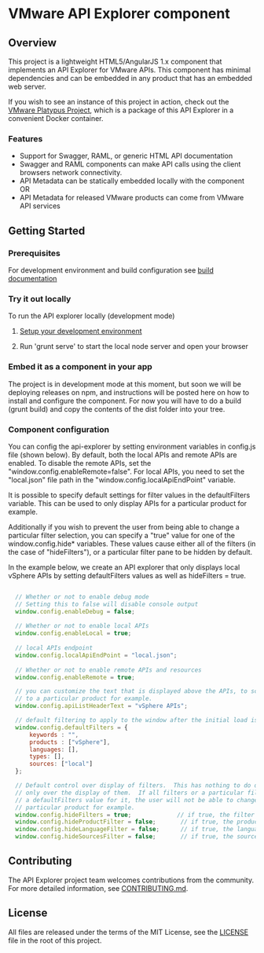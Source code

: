 # VMware API Explorer component

## Overview
This project is a lightweight HTML5/AngularJS 1.x component that implements an API Explorer for VMware APIs.  This
component has minimal dependencies and can be embedded in any product that has an embedded web server.

If you wish to see an instance of this project in action, check out the [VMware Platypus Project](http://github.com/vmware/platypus/), 
which is a package of this API Explorer in a convenient Docker container.

### Features
* Support for Swagger, RAML, or generic HTML API documentation
* Swagger and RAML components can make API calls using the client browsers network connectivity.
* API Metadata can be statically embedded locally with the component OR
* API Metadata for released VMware products can come from VMware API services

## Getting Started

### Prerequisites
For development environment and build configuration see [build documentation](BUILD.md)

### Try it out locally
To run the API explorer locally (development mode)

1. [Setup your development environment](BUILD.md)

2. Run 'grunt serve' to start the local node server and open your browser

### Embed it as a component in your app
The project is in development mode at this moment, but soon we will be deploying
 releases on npm, and instructions will be posted here on how to install and
configure the component. For now you will have to do a build (grunt build) and copy
the contents of the dist folder into your tree.

### Component configuration
You can config the api-explorer by setting environment variables in config.js file (shown below).  By default, both the local APIs and remote APIs are enabled.  To disable the remote APIs, set the "window.config.enableRemote=false". For local APIs, you need to set the "local.json" file path in the "window.config.localApiEndPoint" variable. 

It is possible to specify default settings for filter values in the defaultFilters variable.
This can be used to only display APIs for a particular product for example.

Additionally if you wish to prevent the user from being able to change a particular filter 
selection, you can specify a "true" value for one of the  window.config.hide* variables. These
values cause either all of the filters (in the case of "hideFilters"), or a particular filter
pane to be hidden by default.

In the example below, we create an API explorer that only displays local vSphere APIs by
setting defaultFilters values as well as hideFilters = true.

```javascript

  // Whether or not to enable debug mode
  // Setting this to false will disable console output
  window.config.enableDebug = false;
  
  // Whether or not to enable local APIs
  window.config.enableLocal = true;
    
  // local APIs endpoint
  window.config.localApiEndPoint = "local.json";
  
  // Whether or not to enable remote APIs and resources
  window.config.enableRemote = true;

  // you can customize the text that is displayed above the APIs, to scope
  // to a particular product for example.
  window.config.apiListHeaderText = "vSphere APIs";

  // default filtering to apply to the window after the initial load is done.
  window.config.defaultFilters = {
      keywords : "",
      products : ["vSphere"],
      languages: [],
      types: [],
      sources: ["local"]
  };

  // Default control over display of filters.  This has nothing to do do with the actual values of the filters,
  // only over the display of them.  If all filters or a particular filter pane are not displayed and yet there is
  // a defaultFilters value for it, the user will not be able to change the value. This can be used to scope to a
  // particular product for example.
  window.config.hideFilters = true;             // if true, the filter pane is not displayed at all
  window.config.hideProductFilter = false;       // if true, the products filter is hidden
  window.config.hideLanguageFilter = false;      // if true, the language filter is hidden
  window.config.hideSourcesFilter = false;       // if true, the sources filter is hidden
```

## Contributing
The API Explorer project team welcomes contributions from the community. For more detailed information, see [CONTRIBUTING.md](CONTRIBUTING.md).

## License
All files are released under the terms of the MIT License, see the [LICENSE](LICENSE) file in the root of this project.
